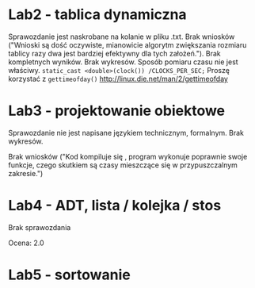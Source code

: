 # Lab2 - tablica dynamiczna

Sprawozdanie jest naskrobane na kolanie w pliku .txt.
Brak wniosków ("Wnioski są dość oczywiste, mianowicie algorytm zwiększania rozmiaru tablicy razy dwa jest bardziej efektywny dla tych założeń.").
Brak kompletnych wyników.
Brak wykresów.
Sposób pomiaru czasu nie jest właściwy.
``static_cast <double>(clock()) /CLOCKS_PER_SEC;``
Proszę korzystać z ``gettimeofday()`` http://linux.die.net/man/2/gettimeofday

# Lab3 - projektowanie obiektowe

Sprawozdanie nie jest napisane językiem technicznym, formalnym. Brak wykresów.

Brak wniosków ("Kod kompiluje się , program wykonuje poprawnie swoje funkcje, czego skutkiem są
czasy mieszczące się w przypuszczalnym zakresie.")

# Lab4 - ADT, lista / kolejka / stos

Brak sprawozdania

Ocena: 2.0

# Lab5 - sortowanie
